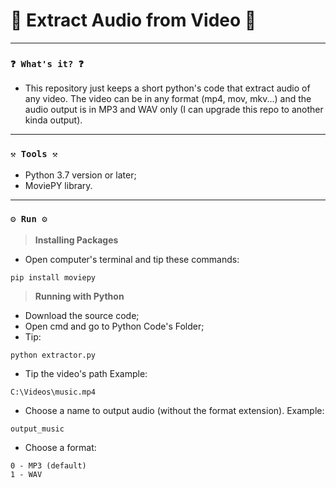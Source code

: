 # 🌟 Extract Audio from Video 🌟

----
### `❓ What's it? ❓`

* This repository just keeps a short python's code that extract audio of any video. The video can be in any format (mp4, mov, mkv...) and the audio output is in MP3 and WAV only (I can upgrade this repo to another kinda output).

----
### `⚒️ Tools ⚒️`

* Python 3.7 version or later;
* MoviePY library.

----
### `⚙️ Run ⚙️`

> **Installing Packages**

* Open computer's terminal and tip these commands:

```
pip install moviepy
```

> **Running with Python**

* Download the source code;
* Open cmd and go to Python Code's Folder;
* Tip:

```
python extractor.py
```

* Tip the video's path Example:

```
C:\Videos\music.mp4
```

* Choose a name to output audio (without the format extension). Example:

```
output_music
```

* Choose a format:

```
0 - MP3 (default)
1 - WAV
```



